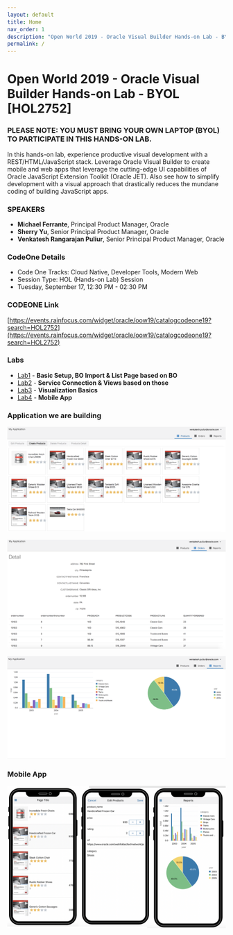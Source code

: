 ```yaml
---
layout: default
title: Home
nav_order: 1
description: "Open World 2019 - Oracle Visual Builder Hands-on Lab - BYOL [HOL2752]"
permalink: /
---
```

# Open World 2019 - Oracle Visual Builder Hands-on Lab - BYOL [HOL2752]
### PLEASE NOTE: YOU MUST BRING YOUR OWN LAPTOP (BYOL) TO PARTICIPATE IN THIS HANDS-ON LAB.
In this hands-on lab, experience productive visual development with a REST/HTML/JavaScript stack. Leverage Oracle Visual Builder to create mobile and web apps that leverage the cutting-edge UI capabilities of Oracle JavaScript Extension Toolkit (Oracle JET). Also see how to simplify development with a visual approach that drastically reduces the mundane coding of building JavaScript apps.

### SPEAKERS
* **Michael Ferrante**, Principal Product Manager, Oracle
* **Sherry Yu**, Senior Principal Product Manager, Oracle 
* **Venkatesh Rangarajan Puliur**, Senior Principal Product Manager, Oracle

### CodeOne Details
* Code One Tracks: Cloud Native, Developer Tools, Modern Web
* Session Type: HOL (Hands-on Lab) Session
* Tuesday, September 17, 12:30 PM - 02:30 PM

### CODEONE Link
[https://events.rainfocus.com/widget/oracle/oow19/catalogcodeone19?search=HOL2752](https://events.rainfocus.com/widget/oracle/oow19/catalogcodeone19?search=HOL2752)

### Labs
* [Lab1](lab1) - **Basic Setup, BO Import & List Page based on BO**
* [Lab2](lab2) - **Service Connection & Views based on those**
* [Lab3](lab3) - **Visualization Basics**
* [Lab4](lab4) - **Mobile App**

### Application we are building

![image-20190901174313575](assets/image-20190901174313575.png)

![image-20190901174354132](assets/image-20190901174354132.png)



![image-20190901174417868](assets/image-20190901174417868.png)

### Mobile App

![image-20190902190159466](assets/image-20190902190159466.png)